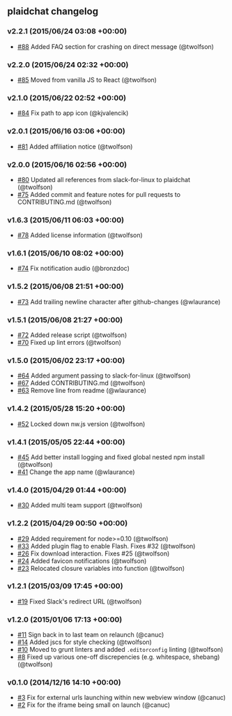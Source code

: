 ## plaidchat changelog

### v2.2.1 (2015/06/24 03:08 +00:00)
- [#88](https://github.com/plaidchat/plaidchat/pull/88) Added FAQ section for crashing on direct message (@twolfson)

### v2.2.0 (2015/06/24 02:32 +00:00)
- [#85](https://github.com/plaidchat/plaidchat/pull/85) Moved from vanilla JS to React (@twolfson)

### v2.1.0 (2015/06/22 02:52 +00:00)
- [#84](https://github.com/plaidchat/plaidchat/pull/84) Fix path to app icon (@kjvalencik)

### v2.0.1 (2015/06/16 03:06 +00:00)
- [#81](https://github.com/plaidchat/plaidchat/pull/81) Added affiliation notice (@twolfson)

### v2.0.0 (2015/06/16 02:56 +00:00)
- [#80](https://github.com/plaidchat/plaidchat/pull/80) Updated all references from slack-for-linux to plaidchat (@twolfson)
- [#75](https://github.com/plaidchat/plaidchat/pull/75) Added commit and feature notes for pull requests to CONTRIBUTING.md (@twolfson)

### v1.6.3 (2015/06/11 06:03 +00:00)
- [#78](https://github.com/plaidchat/plaidchat/pull/78) Added license information (@twolfson)

### v1.6.1 (2015/06/10 08:02 +00:00)
- [#74](https://github.com/plaidchat/plaidchat/pull/74) Fix notification audio (@bronzdoc)

### v1.5.2 (2015/06/08 21:51 +00:00)
- [#73](https://github.com/plaidchat/plaidchat/pull/73) Add trailing newline character after github-changes (@wlaurance)

### v1.5.1 (2015/06/08 21:27 +00:00)
- [#72](https://github.com/plaidchat/plaidchat/pull/72) Added release script (@twolfson)
- [#70](https://github.com/plaidchat/plaidchat/pull/70) Fixed up lint errors (@twolfson)

### v1.5.0 (2015/06/02 23:17 +00:00)
- [#64](https://github.com/plaidchat/plaidchat/pull/64) Added argument passing to slack-for-linux (@twolfson)
- [#67](https://github.com/plaidchat/plaidchat/pull/67) Added CONTRIBUTING.md (@twolfson)
- [#63](https://github.com/plaidchat/plaidchat/pull/63) Remove line from readme (@wlaurance)

### v1.4.2 (2015/05/28 15:20 +00:00)
- [#52](https://github.com/plaidchat/plaidchat/pull/52) Locked down nw.js version (@twolfson)

### v1.4.1 (2015/05/05 22:44 +00:00)
- [#45](https://github.com/plaidchat/plaidchat/pull/45) Add better install logging and fixed global nested npm install (@twolfson)
- [#41](https://github.com/plaidchat/plaidchat/pull/41) Change the app name (@wlaurance)

### v1.4.0 (2015/04/29 01:44 +00:00)
- [#30](https://github.com/plaidchat/plaidchat/pull/30) Added multi team support (@twolfson)

### v1.2.2 (2015/04/29 00:50 +00:00)
- [#29](https://github.com/plaidchat/plaidchat/pull/29) Added requirement for node>=0.10 (@twolfson)
- [#33](https://github.com/plaidchat/plaidchat/pull/33) Added plugin flag to enable Flash. Fixes #32 (@twolfson)
- [#26](https://github.com/plaidchat/plaidchat/pull/26) Fix download interaction. Fixes #25 (@twolfson)
- [#24](https://github.com/plaidchat/plaidchat/pull/24) Added favicon notifications (@twolfson)
- [#23](https://github.com/plaidchat/plaidchat/pull/23) Relocated closure variables into function (@twolfson)

### v1.2.1 (2015/03/09 17:45 +00:00)
- [#19](https://github.com/plaidchat/plaidchat/pull/19) Fixed Slack's redirect URL (@twolfson)

### v1.2.0 (2015/01/06 17:13 +00:00)
- [#11](https://github.com/plaidchat/plaidchat/pull/11) Sign back in to last team on relaunch (@canuc)
- [#14](https://github.com/plaidchat/plaidchat/pull/14) Added jscs for style checking (@twolfson)
- [#10](https://github.com/plaidchat/plaidchat/pull/10) Moved to grunt linters and added `.editorconfig` linting (@twolfson)
- [#8](https://github.com/plaidchat/plaidchat/pull/8) Fixed up various one-off discrepencies (e.g. whitespace, shebang) (@twolfson)

### v0.1.0 (2014/12/16 14:10 +00:00)
- [#3](https://github.com/plaidchat/plaidchat/pull/3) Fix for external urls launching within new webview window (@canuc)
- [#2](https://github.com/plaidchat/plaidchat/pull/2) Fix for the iframe being small on launch (@canuc)
